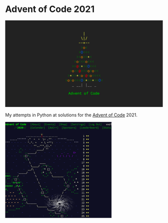 # Advent of Code 2021
![](advent-of-code-2021.png)

My attempts in Python at solutions for the [Advent of Code](https://adventofcode.com/2021) 2021. 


![](Screen-Shot.png)


